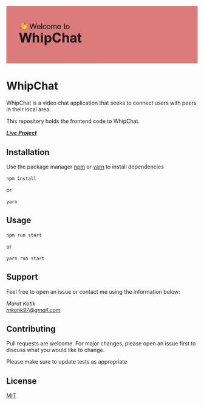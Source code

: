 ![alt text](./assets/banner.png)

# WhipChat

WhipChat is a video chat application that seeks to connect users with peers in their local area.

This repository holds the frontend code to WhipChat.

**_[Live Project](http://chatroom-fe.s3.us-east-2.amazonaws.com/index.html)_**

## Installation

Use the package manager [npm](https://www.npmjs.com/) or [yarn](https://yarnpkg.com/) to install dependencies

```
npm install
```

or

```
yarn
```

## Usage

```
npm run start
```

or

```
yarn run start
```

## Support

Feel free to open an issue or contact me using the information below:

_Marat Kotik_  
*mkotik97@gmail.com*

## Contributing

Pull requests are welcome. For major changes, please open an issue first to discuss what you would like to change.

Please make sure to update tests as appropriate

## License

[MIT](https://choosealicense.com/licenses/mit/)
